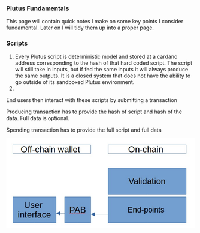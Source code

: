 ### Plutus Fundamentals


This page will contain quick notes I make on some key points I consider fundamental. Later on I will tidy them up into a proper page.

### Scripts

1. Every Plutus script is deterministic model and stored at a cardano address corresponding to the hash of that hard coded script. The script will still take in inputs, but if fed the same inputs it will always produce the same outputs. It is a closed system that does not have the ability to go outside of its sandboxed Plutus environment.
2. 

End users then interact with these scripts by submitting a transaction

Producing transaction has to provide the hash of script and hash of the data. Full data is optional.

Spending transaction has to provide the full script and full data

![Image](img\offchain001.jpg)